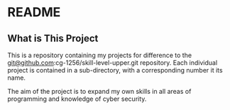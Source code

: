 # README

## What is This Project
This is a repository containing my projects for difference to the git@github.com:cg-1256/skill-level-upper.git repository. Each individual project is contained in a sub-directory, with a corresponding number it its name. 

The aim of the project is to expand my own skills in all areas of programming and knowledge of cyber security. 
